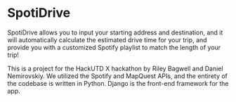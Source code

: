 # SpotiDrive
SpotiDrive allows you to input your starting address and destination, and it will automatically calculate the estimated drive time for your trip, and provide you with a customized Spotify playlist to match the length of your trip!

This is a project for the HackUTD X hackathon by Riley Bagwell and Daniel Nemirovskiy. We utilized the Spotify and MapQuest APIs, and the entirety of the codebase is written in Python. Django is the front-end framework for the app.
